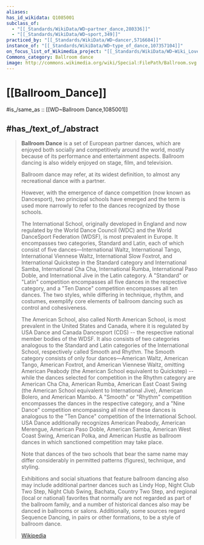 ```yaml
---
aliases:
has_id_wikidata: Q1085001
subclass_of:
  - "[[_Standards/WikiData/WD~partner_dance,280336]]"
  - "[[_Standards/WikiData/WD~sport,349]]"
practiced_by: "[[_Standards/WikiData/WD~dancer,5716684]]"
instance_of: "[[_Standards/WikiData/WD~type_of_dance,107357104]]"
on_focus_list_of_Wikimedia_project: "[[_Standards/WikiData/WD~Wiki_Loves_Cultura_Popular_Brasil_Danças,_festivais_e_músicas,116742198]]"
Commons_category: Ballroom dance
image: http://commons.wikimedia.org/wiki/Special:FilePath/Ballroom.svg
---
```


# [[Ballroom_Dance]] 

#is_/same_as :: [[WD~Ballroom Dance,1085001]]

## #has_/text_of_/abstract 

> **Ballroom Dance** is a set of European partner dances, 
> which are enjoyed both socially and competitively around the world, 
> mostly because of its performance and entertainment aspects. 
> Ballroom dancing is also widely enjoyed on stage, film, and television.
>
> Ballroom dance may refer, at its widest definition, to almost any recreational dance with a partner. 
> 
> However, with the emergence of dance competition (now known as Dancesport), 
> two principal schools have emerged 
> and the term is used more narrowly to refer to the dances recognized by those schools.
>
> The International School, originally developed in England and now regulated by the World Dance Council (WDC) and the World DanceSport Federation (WDSF), is most prevalent in Europe. It encompasses two categories, Standard and Latin, each of which consist of five dances—International Waltz, International Tango, International Viennese Waltz, International Slow Foxtrot, and International Quickstep in the Standard category and International Samba, International Cha Cha, International Rumba, International Paso Doble, and International Jive in the Latin category. A "Standard" or "Latin" competition encompasses all five dances in the respective category, and a "Ten Dance" competition encompasses all ten dances. The two styles, while differing in technique, rhythm, and costumes, exemplify core elements of ballroom dancing such as control and cohesiveness.
>
> The American School, also called North American School, is most prevalent in the United States and Canada, where it is regulated by USA Dance and Canada Dancesport (CDS) -- the respective national member bodies of the WDSF.  It also consists of two categories analogous to the Standard and Latin categories of the International School, respectively called Smooth and Rhythm.  The Smooth category consists of only four dances—American Waltz, American Tango, American Foxtrot, and American Viennese Waltz, omitting American Peabody (the American School equivalent to Quickstep) -- while the dances selected for competition in the Rhythm category are American Cha Cha, American Rumba, American East Coast Swing (the American School equivalent to International Jive), American Bolero, and American Mambo.  A "Smooth" or "Rhythm" competition encompasses the dances in the respective category, and a "Nine Dance" competition encompassing all nine of these dances is analogous to the "Ten Dance" competition of the International School. USA Dance additionally recognizes American Peabody, American Merengue, American Paso Doble, American Samba, American West Coast Swing, American Polka, and American Hustle as ballroom dances in which sanctioned competition may take place.
>
> Note that dances of the two schools that bear the same name may differ considerably in permitted patterns (figures), technique, and styling.
>
> Exhibitions and social situations that feature ballroom dancing also may include additional partner dances such as Lindy Hop, Night Club Two Step, Night Club Swing, Bachata, Country Two Step, and regional (local or national) favorites that normally are not regarded as part of the ballroom family, and a number of historical dances also may be danced in ballrooms or salons.  Additionally, some sources regard Sequence Dancing, in pairs or other formations, to be a style of ballroom dance.
>
> [Wikipedia](https://en.wikipedia.org/wiki/Ballroom%20dance) 

